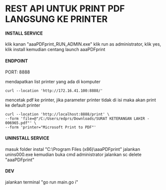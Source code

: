# REST API UNTUK PRINT PDF LANGSUNG KE PRINTER

#### INSTALL SERVICE
klik kanan "aaaPDFprint_RUN_ADMIN.exe" klik run as administrator, klik yes, klik install kemudian centang launch aaaPDFprint

#### ENDPOINT
PORT: 8888

mendapatkan list printer yang ada di komputer

```curl --location 'http://172.16.41.100:8888/'```

mencetak pdf ke printer, jika parameter printer tidak di isi maka akan print ke default printer
```
curl --location 'http://localhost:8888/print' \
--form 'file=@"/C:/Users/edprs/Downloads/SURAT KETERANGAN LAHIR - 006965.pdf"' \
--form 'printer="Microsoft Print to PDF"'
```

#### UNINSTALL SERVICE 
masuk folder instal "C:\Program Files (x86)\aaaPDFprint" jalankan unins000.exe
kemudian buka cmd administrator jalankan sc delete "aaaPDFprint"

#### DEV
jalankan terminal "go run main.go i"